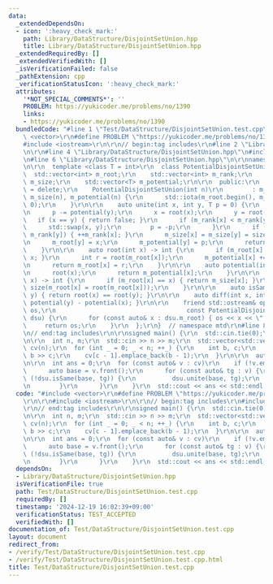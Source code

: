 ```yaml
---
data:
  _extendedDependsOn:
  - icon: ':heavy_check_mark:'
    path: Library/DataStructure/DisjointSetUnion.hpp
    title: Library/DataStructure/DisjointSetUnion.hpp
  _extendedRequiredBy: []
  _extendedVerifiedWith: []
  _isVerificationFailed: false
  _pathExtension: cpp
  _verificationStatusIcon: ':heavy_check_mark:'
  attributes:
    '*NOT_SPECIAL_COMMENTS*': ''
    PROBLEM: https://yukicoder.me/problems/no/1390
    links:
    - https://yukicoder.me/problems/no/1390
  bundledCode: "#line 1 \"Test/DataStructure/DisjointSetUnion.test.cpp\"\n#include\
    \ <vector>\r\n#define PROBLEM \"https://yukicoder.me/problems/no/1390\"\r\n\r\n\
    #include <iostream>\r\n\r\n// begin:tag includes\r\n#line 2 \"Library/DataStructure/DisjointSetUnion.hpp\"\
    \n\r\n#line 4 \"Library/DataStructure/DisjointSetUnion.hpp\"\n#include <numeric>\r\
    \n#line 6 \"Library/DataStructure/DisjointSetUnion.hpp\"\n\r\nnamespace mtd {\r\
    \n\r\n  template <class T = int>\r\n  class PotentialDisjointSetUnion {\r\n  \
    \  std::vector<int> m_root;\r\n    std::vector<int> m_rank;\r\n    std::vector<int>\
    \ m_size;\r\n    std::vector<T> m_potential;\r\n\r\n  public:\r\n    PotentialDisjointSetUnion()\
    \ = delete;\r\n    PotentialDisjointSetUnion(int n)\r\n        : m_root(n), m_rank(n),\
    \ m_size(n), m_potential(n) {\r\n      std::iota(m_root.begin(), m_root.end(),\
    \ 0);\r\n    }\r\n\r\n    auto unite(int x, int y, T p = 0) {\r\n      p += potential(x);\r\
    \n      p -= potential(y);\r\n      x = root(x);\r\n      y = root(y);\r\n   \
    \   if (x == y) { return false; }\r\n      if (m_rank[x] < m_rank[y]) {\r\n  \
    \      std::swap(x, y);\r\n        p = -p;\r\n      }\r\n      if (m_rank[x] ==\
    \ m_rank[y]) { ++m_rank[x]; }\r\n      m_size[x] = m_size[y] = size(x) + size(y);\r\
    \n      m_root[y] = x;\r\n      m_potential[y] = p;\r\n      return true;\r\n\
    \    }\r\n\r\n    auto root(int x) -> int {\r\n      if (m_root[x] == x) { return\
    \ x; }\r\n      int r = root(m_root[x]);\r\n      m_potential[x] += m_potential[m_root[x]];\r\
    \n      return m_root[x] = r;\r\n    }\r\n\r\n    auto potential(int x) -> T {\r\
    \n      root(x);\r\n      return m_potential[x];\r\n    }\r\n\r\n    auto size(int\
    \ x) -> int {\r\n      if (m_root[x] == x) { return m_size[x]; }\r\n      return\
    \ size(m_root[x] = root(m_root[x]));\r\n    }\r\n\r\n    auto isSame(int x, int\
    \ y) { return root(x) == root(y); }\r\n\r\n    auto diff(int x, int y) { return\
    \ potential(y) - potential(x); }\r\n\r\n    friend std::ostream& operator<<(std::ostream&\
    \ os,\r\n                                    const PotentialDisjointSetUnion&\
    \ dsu) {\r\n      for (const auto& x : dsu.m_root) { os << x << \" \"; }\r\n \
    \     return os;\r\n    }\r\n  };\r\n}  // namespace mtd\r\n#line 8 \"Test/DataStructure/DisjointSetUnion.test.cpp\"\
    \n// end:tag includes\r\n\r\nsigned main() {\r\n  std::cin.tie(0);\r\n  std::ios::sync_with_stdio(0);\r\
    \n\r\n  int n, m;\r\n  std::cin >> n >> m;\r\n  std::vector<std::vector<int>>\
    \ cv(n);\r\n  for (int _ = 0; _ < n; ++_) {\r\n    int b, c;\r\n    std::cin >>\
    \ b >> c;\r\n    cv[c - 1].emplace_back(b - 1);\r\n  }\r\n\r\n  auto dsu = mtd::PotentialDisjointSetUnion(m);\r\
    \n\r\n  int ans = 0;\r\n  for (const auto& v : cv)\r\n    if (!v.empty()) {\r\n\
    \      auto base = v.front();\r\n      for (const auto& tg : v) {\r\n        if\
    \ (!dsu.isSame(base, tg)) {\r\n          dsu.unite(base, tg);\r\n          ++ans;\r\
    \n        }\r\n      }\r\n    }\r\n  std::cout << ans << std::endl;\r\n}\r\n"
  code: "#include <vector>\r\n#define PROBLEM \"https://yukicoder.me/problems/no/1390\"\
    \r\n\r\n#include <iostream>\r\n\r\n// begin:tag includes\r\n#include \"./../../Library/DataStructure/DisjointSetUnion.hpp\"\
    \r\n// end:tag includes\r\n\r\nsigned main() {\r\n  std::cin.tie(0);\r\n  std::ios::sync_with_stdio(0);\r\
    \n\r\n  int n, m;\r\n  std::cin >> n >> m;\r\n  std::vector<std::vector<int>>\
    \ cv(n);\r\n  for (int _ = 0; _ < n; ++_) {\r\n    int b, c;\r\n    std::cin >>\
    \ b >> c;\r\n    cv[c - 1].emplace_back(b - 1);\r\n  }\r\n\r\n  auto dsu = mtd::PotentialDisjointSetUnion(m);\r\
    \n\r\n  int ans = 0;\r\n  for (const auto& v : cv)\r\n    if (!v.empty()) {\r\n\
    \      auto base = v.front();\r\n      for (const auto& tg : v) {\r\n        if\
    \ (!dsu.isSame(base, tg)) {\r\n          dsu.unite(base, tg);\r\n          ++ans;\r\
    \n        }\r\n      }\r\n    }\r\n  std::cout << ans << std::endl;\r\n}\r\n"
  dependsOn:
  - Library/DataStructure/DisjointSetUnion.hpp
  isVerificationFile: true
  path: Test/DataStructure/DisjointSetUnion.test.cpp
  requiredBy: []
  timestamp: '2024-12-19 16:02:39+09:00'
  verificationStatus: TEST_ACCEPTED
  verifiedWith: []
documentation_of: Test/DataStructure/DisjointSetUnion.test.cpp
layout: document
redirect_from:
- /verify/Test/DataStructure/DisjointSetUnion.test.cpp
- /verify/Test/DataStructure/DisjointSetUnion.test.cpp.html
title: Test/DataStructure/DisjointSetUnion.test.cpp
---
```

